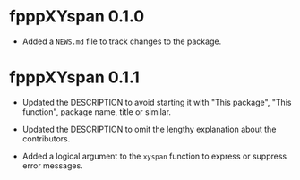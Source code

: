# fpppXYspan 0.1.0

* Added a `NEWS.md` file to track changes to the package.

# fpppXYspan 0.1.1

* Updated the DESCRIPTION to avoid starting it with "This package", "This 
function", package name, title or similar.

* Updated the DESCRIPTION to omit the lengthy explanation about the contributors.

* Added a logical argument to the `xyspan` function to express or suppress error messages.

